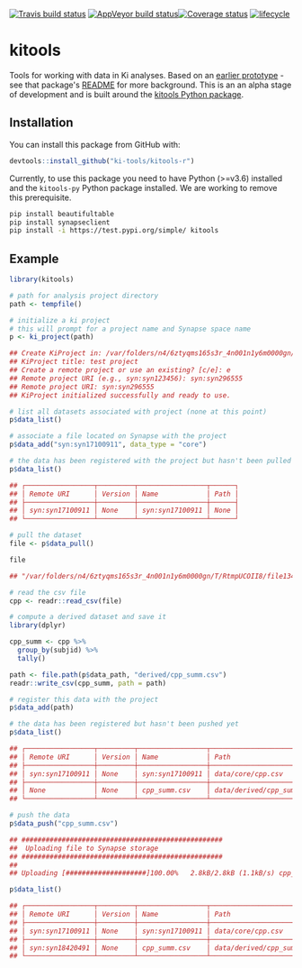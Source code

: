 [![Travis build status](https://travis-ci.org/ki-tools/kitools.svg?branch=master)](https://travis-ci.org/ki-tools/kitools-r)
[![AppVeyor build status](https://ci.appveyor.com/api/projects/status/github/ki-tools/kitools-r?branch=master&svg=true)](https://ci.appveyor.com/project/ki-tools/kitools-r)[![Coverage status](https://codecov.io/gh/hafen/kitools-r/branch/master/graph/badge.svg)](https://codecov.io/github/ki-tools/kitools-r?branch=master)
[![lifecycle](https://img.shields.io/badge/lifecycle-experimental-orange.svg)](https://www.tidyverse.org/lifecycle/#experimental)

# kitools

Tools for working with data in Ki analyses. Based on an [earlier prototype](https://github.com/ki-tools/kitools) - see that package's [README](https://github.com/ki-tools/kitools#kitools) for more background. This is an an alpha stage of development and is built around the [kitools Python package](https://github.com/ki-tools/kitools-py).

## Installation

You can install this package from GitHub with:

``` r
devtools::install_github("ki-tools/kitools-r")
```

Currently, to use this package you need to have Python (>=v3.6) installed and the `kitools-py` Python package installed. We are working to remove this prerequisite.

```bash
pip install beautifultable
pip install synapseclient
pip install -i https://test.pypi.org/simple/ kitools
```

## Example

``` r
library(kitools)

# path for analysis project directory
path <- tempfile()

# initialize a ki project
# this will prompt for a project name and Synapse space name
p <- ki_project(path)

## Create KiProject in: /var/folders/n4/6ztyqms165s3r_4n001n1y6m0000gn/T/RtmpUCOII8/file1343122d69306 [y/n]: y
## KiProject title: test project
## Create a remote project or use an existing? [c/e]: e
## Remote project URI (e.g., syn:syn123456): syn:syn296555
## Remote project URI: syn:syn296555
## KiProject initialized successfully and ready to use.

# list all datasets associated with project (none at this point)
p$data_list()

# associate a file located on Synapse with the project
p$data_add("syn:syn17100911", data_type = "core")

# the data has been registered with the project but hasn't been pulled yet
p$data_list()

## ┌─────────────────┬─────────┬─────────────────┬──────┐
## │ Remote URI      │ Version │ Name            │ Path │
## ├─────────────────┼─────────┼─────────────────┼──────┤
## │ syn:syn17100911 │ None    │ syn:syn17100911 │ None │
## └─────────────────┴─────────┴─────────────────┴──────┘

# pull the dataset
file <- p$data_pull()

file

## "/var/folders/n4/6ztyqms165s3r_4n001n1y6m0000gn/T/RtmpUCOII8/file1343122d69306/data/core/cpp.csv"

# read the csv file
cpp <- readr::read_csv(file)

# compute a derived dataset and save it
library(dplyr)

cpp_summ <- cpp %>%
  group_by(subjid) %>%
  tally()

path <- file.path(p$data_path, "derived/cpp_summ.csv")
readr::write_csv(cpp_summ, path = path)

# register this data with the project
p$data_add(path)

# the data has been registered but hasn't been pushed yet
p$data_list()

## ┌─────────────────┬─────────┬─────────────────┬───────────────────────────┐
## │ Remote URI      │ Version │ Name            │ Path                      │
## ├─────────────────┼─────────┼─────────────────┼───────────────────────────┤
## │ syn:syn17100911 │ None    │ syn:syn17100911 │ data/core/cpp.csv         │
## ├─────────────────┼─────────┼─────────────────┼───────────────────────────┤
## │ None            │ None    │ cpp_summ.csv    │ data/derived/cpp_summ.csv │
## └─────────────────┴─────────┴─────────────────┴───────────────────────────┘

# push the data
p$data_push("cpp_summ.csv")

## ##################################################
##  Uploading file to Synapse storage 
## ##################################################
##
## Uploading [####################]100.00%   2.8kB/2.8kB (1.1kB/s) cpp_summ.csv Done...

p$data_list()

## ┌─────────────────┬─────────┬─────────────────┬───────────────────────────┐
## │ Remote URI      │ Version │ Name            │ Path                      │
## ├─────────────────┼─────────┼─────────────────┼───────────────────────────┤
## │ syn:syn17100911 │ None    │ syn:syn17100911 │ data/core/cpp.csv         │
## ├─────────────────┼─────────┼─────────────────┼───────────────────────────┤
## │ syn:syn18420491 │ None    │ cpp_summ.csv    │ data/derived/cpp_summ.csv │
## └─────────────────┴─────────┴─────────────────┴───────────────────────────┘
```
